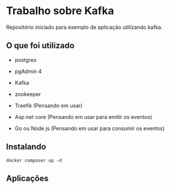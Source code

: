 # Trabalho sobre Kafka 

Repositório iniciado para exemplo de aplicação utilizando kafka.

## O que foi utilizado

* postgres

* pgAdmin 4

* Kafka

* zookeeper

* Traefik (Pensando em usar)
 
* Asp.net core (Pensando em usar para emitir os eventos)

* Go ou Node js (Pensando em usar para consumir os eventos)

## Instalando 

` docker composer up -d `

## Aplicações

